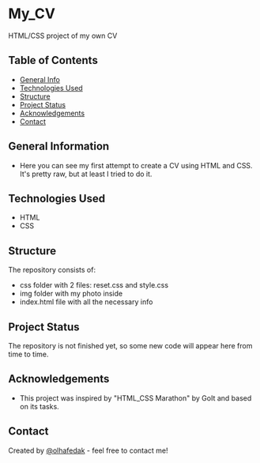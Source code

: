 # My_CV
HTML/CSS project of my own CV

## Table of Contents
* [General Info](#general-information)
* [Technologies Used](#technologies-used)
* [Structure](#structure)
* [Project Status](#project-status)
* [Acknowledgements](#acknowledgements)
* [Contact](#contact)


## General Information
- Here you can see my first attempt to create a CV using HTML and CSS. It's pretty raw, but at least I tried to do it.


## Technologies Used
- HTML
- CSS


## Structure
The repository consists of:
- css folder with 2 files: reset.css and style.css
- img folder with my photo inside
- index.html file with all the necessary info


## Project Status
The repository is not finished yet, so some new code will appear here from time to time.


## Acknowledgements
- This project was inspired by "HTML_CSS Marathon" by GoIt and based on its tasks.


## Contact
Created by [@olhafedak](linkedin.com/in/olha-fedak-7a4aa0206) - feel free to contact me!

